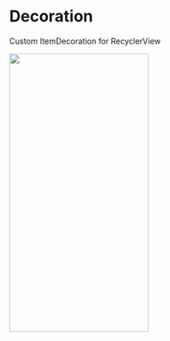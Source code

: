 # Decoration

Custom ItemDecoration for RecyclerView

<img width="250" height="500" src="img/1.gif"/>

